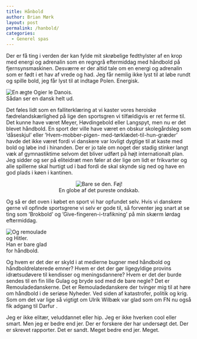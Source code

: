 ```yaml
---
title: Hånbold
author: Brian Mørk
layout: post
permalink: /hanbold/
categories:
  - Generel spas
---
```

Der er få ting i verden der kan fylde mit skrøbelige fedthylster af en krop med energi og adrenalin som en regngrå eftermiddag med håndbold på fjernsynsmaskinen. Desværre er der altid tale om en energi og adrenalin som er født i et hav af vrede og had. Jeg får nemlig ikke lyst til at løbe rundt og spille bold, jeg får lyst til at indtage Polen. Energisk.

<div class="bitImage bitRight" style="width: 208px">
  <img src="http://www.abekat.net/wp-content/images/ulrik.jpg" alt="En ægte Ogier le Danois." /><br /> Sådan ser en dansk helt ud.
</div>

Det føles lidt som en falliterklæring at vi kaster vores heroiske fædrelandskærlighed på lige den sportsgren vi tilfældigvis er ret ferme til. Det kunne have været Meyer, Høvdingebold eller Langspyt, men nu er det blevet håndbold. En sport der ville have været en obskur skolegårdsleg som ’dåseskjul’ eller ’Hvem-mobber-pigen- med-tørklædet-til-hun-græder’ havde det ikke været fordi vi danskere var lovligt dygtige til at kaste med bold og løbe ind i hinanden. Der er jo tale om noget der stadig stinker langt væk af gymnastiktime selvom det bliver udført på højt internationalt plan. Jeg sidder og ser på eliteidræt men føler at der lige om lidt er frikvarter og alle spillerne skal hurtigt ud i bad fordi de skal skynde sig ned og have en god plads i køen i kantinen.

<center>
  <div class="bitImage bitCenter" style="width: 258px">
    <img src="http://www.abekat.net/wp-content/images/bold.jpg" alt="Bare se den. Føj!" /><br /> En globe af det pureste ondskab.
  </div>
  
  <p>
    </center>
  </p>
  
  <p>
    Og så er det oven i købet en sport vi har opfundet selv. Hvis vi danskere gerne vil opfinde sportsgrene vi selv er gode til, så forventer jeg snart at se ting som ’Brokbold’ og ’Give-fingeren-i-trafikning’ på min skærm lørdag eftermiddag.
  </p>
  
  <div class="bitImage bitRight" style="width: 114px">
    <img src="http://www.abekat.net/wp-content/images/svin.jpg" alt="Og remoulade og Hitler." /><br /> Han er bare glad for håndbold.
  </div>
  
  <p>
    Og hvem er det der er skyld i at medierne bugner med håndbold og håndboldrelaterede emner? Hvem er det der gør ligegyldige provins idrætsudøvere til kendisser og meningsdannere? Hvem er det der burde sendes til en fin lille Gulag og bryde sod med de bare negle? Det er Remouladedanskerne. Det er Remouladedanskere der tvinger mig til at høre om håndbold i de seriøse Nyheder. Ved siden af katastrofer, politik og krig. Som om det var lige så vigtigt om Ulrik Wilbæk var glad som om FN nu også fik adgang til Darfur .
  </p>
  
  <p>
    Jeg er ikke elitær, veluddannet eller hip. Jeg er ikke hverken cool eller smart. Men jeg er bedre end jer. Der er forskere der har undersøgt det. Der er skrevet rapporter. Det er sandt. Meget bedre end jer. Meget.
  </p>